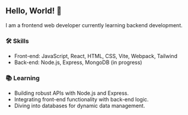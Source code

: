 ## Hello, World! 👋

I am a frontend web developer currently learning backend development.

### 🛠️ Skills

- Front-end: JavaScript, React, HTML, CSS, Vite, Webpack, Tailwind
- Back-end: Node.js, Express, MongoDB (in progress)

### 📚 Learning

- Building robust APIs with Node.js and Express.
- Integrating front-end functionality with back-end logic.
- Diving into databases for dynamic data management.

<!---
chris-bentley-git/chris-bentley-git is a ✨ special ✨ repository because its `README.md` (this file) appears on your GitHub profile.
You can click the Preview link to take a look at your changes.
--->
